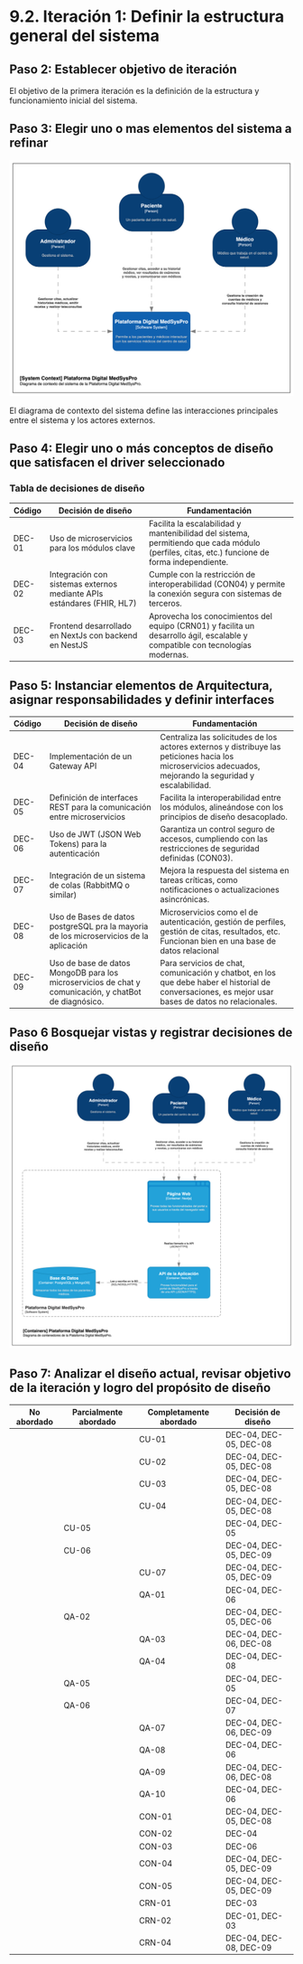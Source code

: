 # 9.2. Iteración 1: Definir la estructura general del sistema

## Paso 2: Establecer objetivo de iteración

El objetivo de la primera iteración es la definición de la estructura y funcionamiento inicial del sistema.

## Paso 3: Elegir uno o mas elementos del sistema a refinar
![Diagrama de Contexto](./diagrama-contexto.png)


El diagrama de contexto del sistema define las interacciones principales entre el sistema y los actores externos.



## Paso 4: Elegir uno o más conceptos de diseño que satisfacen el driver seleccionado
### Tabla de decisiones de diseño

| Código  | Decisión de diseño                            | Fundamentación                                                                                                     |
|---------|-----------------------------------------------|-------------------------------------------------------------------------------------------------------------------|
| DEC-01  | Uso de microservicios para los módulos clave  | Facilita la escalabilidad y mantenibilidad del sistema, permitiendo que cada módulo (perfiles, citas, etc.) funcione de forma independiente. |
| DEC-02  | Integración con sistemas externos mediante APIs estándares (FHIR, HL7) | Cumple con la restricción de interoperabilidad (CON04) y permite la conexión segura con sistemas de terceros.    |
| DEC-03  | Frontend desarrollado en NextJs con backend en NestJS | Aprovecha los conocimientos del equipo (CRN01) y facilita un desarrollo ágil, escalable y compatible con tecnologías modernas. |

## Paso 5: Instanciar elementos de Arquitectura, asignar responsabilidades y definir interfaces
| Código  | Decisión de diseño                                         | Fundamentación                                                                                                     |
|---------|------------------------------------------------------------|-------------------------------------------------------------------------------------------------------------------|
| DEC-04  | Implementación de un Gateway API                          | Centraliza las solicitudes de los actores externos y distribuye las peticiones hacia los microservicios adecuados, mejorando la seguridad y escalabilidad. |
| DEC-05  | Definición de interfaces REST para la comunicación entre microservicios | Facilita la interoperabilidad entre los módulos, alineándose con los principios de diseño desacoplado.            |
| DEC-06  | Uso de JWT (JSON Web Tokens) para la autenticación         | Garantiza un control seguro de accesos, cumpliendo con las restricciones de seguridad definidas (CON03).           |
| DEC-07  | Integración de un sistema de colas (RabbitMQ o similar)    | Mejora la respuesta del sistema en tareas críticas, como notificaciones o actualizaciones asincrónicas.            |
|DEC-08| Uso de Bases de datos postgreSQL pra la mayoria de los microservicios de la aplicación| Microservicios como el de autenticación, gestión de perfiles, gestión de citas, resultados, etc. Funcionan bien en una base de datos relacional|
|DEC-09|Uso de base de datos MongoDB para los microservicios de chat y comunicación, y chatBot de diagnósico. | Para servicios de chat, comunicación y chatbot, en los que debe haber el historial de conversaciones, es mejor usar bases de datos no relacionales.|

## Paso 6 Bosquejar vistas y registrar decisiones de diseño
![Diagrama de contenedores](./diagrama-contenedores.png)

## Paso 7: Analizar el diseño actual, revisar objetivo de la iteración y logro del propósito de diseño

| No abordado | Parcialmente abordado | Completamente abordado | Decisión de diseño       |
|-------------|------------------------|-------------------------|--------------------------|
|             |                        | CU-01                  | DEC-04, DEC-05, DEC-08  |
|             |                        | CU-02                  | DEC-04, DEC-05, DEC-08  |
|             |                        | CU-03                  | DEC-04, DEC-05, DEC-08  |
|             |                        | CU-04                  | DEC-04, DEC-05, DEC-08  |
|             | CU-05                  |                         | DEC-04, DEC-05          |
|             | CU-06                  |                         | DEC-04, DEC-05, DEC-09  |
|             |                        | CU-07                  | DEC-04, DEC-05, DEC-09  |
|             |                        | QA-01                  | DEC-04, DEC-06          |
|             | QA-02                  |                         | DEC-04, DEC-05, DEC-06  |
|             |                        | QA-03                  | DEC-04, DEC-06, DEC-08  |
|             |                        | QA-04                  | DEC-04, DEC-08          |
|             | QA-05                  |                         | DEC-04, DEC-05          |
|             | QA-06                  |                         | DEC-04, DEC-07          |
|             |                        | QA-07                  | DEC-04, DEC-06, DEC-09  |
|             |                        | QA-08                  | DEC-04, DEC-06          |
|             |                        | QA-09                  | DEC-04, DEC-06, DEC-08  |
|             |                        | QA-10                  | DEC-04, DEC-06          |
|             |                        | CON-01                 | DEC-04, DEC-05, DEC-08  |
|             |                        | CON-02                 | DEC-04                  |
|             |                        | CON-03                 | DEC-06                  |
|             |                        | CON-04                 | DEC-04, DEC-05, DEC-09  |
|             |                        | CON-05                 | DEC-04, DEC-05, DEC-09  |
|             |                        | CRN-01                 | DEC-03                  |
|             |                        | CRN-02                 | DEC-01, DEC-03          |
|             |                        | CRN-04                 | DEC-04, DEC-08, DEC-09  |







